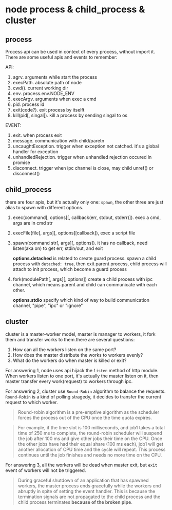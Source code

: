 # node process & child_process & cluster

## process

Process api can be used in context of every process, without import it. There are some useful apis and events to remember:

API:

1. agrv. arguments while start the process
2. execPath. absolute path of node
3. cwd(). current working dir
4. env. process.env.NODE_ENV
5. execArgv. arguments when exec a cmd
6. pid. process id
7. exit(code?). exit process by itselft
8. kill(pid[, singal]). kill a process by sending singal to os

EVENT:

1. exit. when process exit
2. message. communication with child/paretn
3. uncaughtException. trigger when exception not catched. it's a global handler for exception
4. unhandledRejection. trigger when unhandled rejection occured in promise
6. disconnect. trigger when ipc channel is close, may child unref() or disconnect()

## child_process

there are four apis, but it's actually only one: `spawn`, the other three are just alias to spawn with different options.

1. exec(command[, options][, callback(err, stdout, stderr)]). exec a cmd, args are in cmd str
2. execFile(file[, args][, options][callback]), exec a script file
3. spawn(command str[, args][, options]). it has no callback, need listen(aka on) to get err, stdin/out, and exit

    **options.detached** is related to create guard process. spawn a child process with `detached: true`, then exit parent process, child process will attach to init process, which become a guard process
4. fork(modulePath[, args][, options]) create a child process with ipc channel, which means parent and child can communicate with each other.

    **options.stdio** specify which kind of way to build communication channel, "pipe", "ipc" or "ignore"

## cluster

cluster is a master-worker model, master is manager to workers, it fork them and transfer works to them.there are several questions:

1. How can all the workers listen on the same port?
2. How does the master distribute the works to workers evenly?
3. What do the workers do when master is killed or exit?

For answering 1, node uses api hijack the `listen` method of http module. When workers listen to one port, it's actually the master listen on it, then master transfer every work(request) to workers through ipc. 

For answering 2, cluster use `Round-Robin` algorithm to balance the requests. `Round-Robin` is a kind of polling stragedy, it decides to transfer the current request to which worker.

> Round-robin algorithm is a pre-emptive algorithm as the scheduler forces the process out of the CPU once the time quota expires.

> For example, if the time slot is 100 milliseconds, and job1 takes a total time of 250 ms to complete, the round-robin scheduler will suspend the job after 100 ms and give other jobs their time on the CPU. Once the other jobs have had their equal share (100 ms each), job1 will get another allocation of CPU time and the cycle will repeat. This process continues until the job finishes and needs no more time on the CPU.

For answering 3, all the workers will be dead when master exit, but `exit` event of workers will not be triggered.

> During graceful shutdown of an application that has spawned workers, the master process ends gracefully while the workers end abruptly in spite of setting the event handler. This is because the termination signals are not propagated to the child process and the child process terminates **because of the broken pipe**.